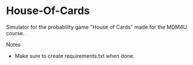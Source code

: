 # House-Of-Cards
Simulator for the probability game "House of Cards" made for the MDM4U course. 

Notes
- Make sure to create requirements.txt when done. 